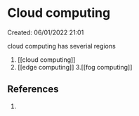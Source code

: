 # Cloud computing 
Created: 06/01/2022 21:01 

cloud computing has severial regions
1. [[cloud computing]]
2. [[edge computing]]
3.[[fog computing]]
## References 
1. 